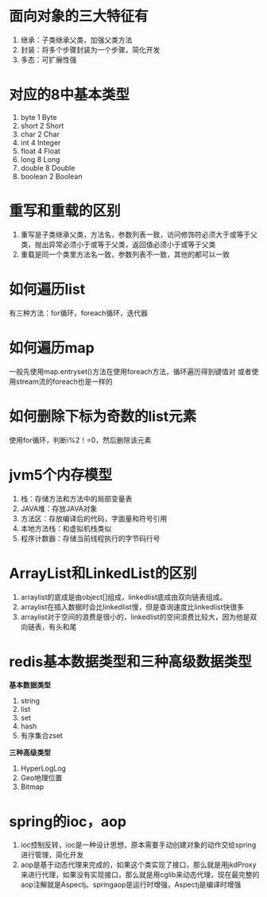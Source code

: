 # 面向对象的三大特征有

1. 继承：子类继承父类，加强父类方法
1. 封装：将多个步骤封装为一个步骤，简化开发
1. 多态：可扩展性强

# 对应的8中基本类型

1. byte 1 Byte
1. short 2 Short
1. char 2 Char
1. int 4 Integer
1. float 4 Float
1. long 8 Long
1. double 8 Double
1. boolean 2 Boolean

# 重写和重载的区别

1. 重写是子类继承父类，方法名，参数列表一致，访问修饰符必须大于或等于父类，抛出异常必须小于或等于父类，返回值必须小于或等于父类
1. 重载是同一个类里方法名一致，参数列表不一致，其他的都可以一致

# 如何遍历list
有三种方法：for循环，foreach循环，迭代器

# 如何遍历map
一般先使用map.entryset()方法在使用foreach方法，循环遍历得到键值对
或者使用stream流的foreach也是一样的

# 如何删除下标为奇数的list元素
使用for循环，判断i%2！=0，然后删除该元素

# jvm5个内存模型

1. 栈：存储方法和方法中的局部变量表
1. JAVA堆：存放JAVA对象
1. 方法区：存放编译后的代码，字面量和符号引用
1. 本地方法栈：和虚拟机栈类似
1. 程序计数器：存储当前线程执行的字节码行号

# ArrayList和LinkedList的区别

1. arraylist的底成是由object[]组成，linkedlist底成由双向链表组成。
1. arraylist在插入数据时会比linkedlist慢，但是查询速度比linkedlist快很多
1. arraylist对于空间的浪费是很小的，linkedlist的空间浪费比较大，因为他是双向链表，有头和尾

# redis基本数据类型和三种高级数据类型
**基本数据类型**
1. string
1. list
1. set
1. hash
1. 有序集合zset

**三种高级类型**
1. HyperLogLog
1. Geo地理位置
1. Bitmap

# spring的ioc，aop

1. ioc控制反转，ioc是一种设计思想，原本需要手动创建对象的动作交给spring进行管理，简化开发
1. aop是基于动态代理来完成的，如果这个类实现了接口，那么就是用jkdProxy来进行代理，如果没有实现接口，那么就是用cglib来动态代理，现在最完整的aop注解就是Aspectj。springaop是运行时增强，Aspectj是编译时增强
